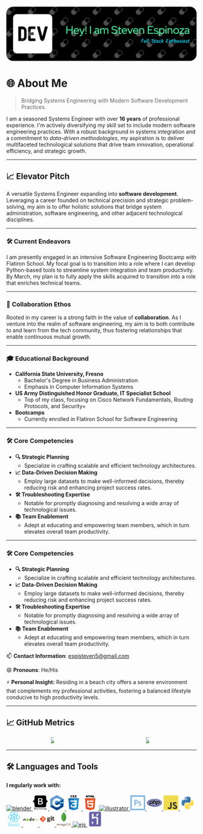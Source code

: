![HEADER](./github-header-image.png)


# 🌐 **About Me**
> Bridging Systems Engineering with Modern Software Development Practices.

I am a seasoned Systems Engineer with over **16 years** of professional experience. I'm actively diversifying my skill set to include modern software engineering practices. With a robust background in systems integration and a commitment to *data-driven methodologies*, my aspiration is to deliver multifaceted technological solutions that drive team innovation, operational efficiency, and strategic growth.

---

## 📈 **Elevator Pitch**
A versatile Systems Engineer expanding into **software development**. Leveraging a career founded on technical precision and strategic problem-solving, my aim is to offer holistic solutions that bridge system administration, software engineering, and other adjacent technological disciplines.

---

### 🛠️ **Current Endeavors**
I am presently engaged in an intensive Software Engineering Bootcamp with Flatiron School. My focal goal is to transition into a role where I can develop Python-based tools to streamline system integration and team productivity. By March, my plan is to fully apply the skills acquired to transition into a role that enriches technical teams.

---

### 🤝 **Collaboration Ethos**
Rooted in my career is a strong faith in the value of **collaboration**. As I venture into the realm of software engineering, my aim is to both contribute to and learn from the tech community, thus fostering relationships that enable continuous mutual growth.

---

### 🎓 **Educational Background**
  - **California State University, Fresno**
    - Bachelor's Degree in Business Administration
    - Emphasis in Computer Information Systems  
  - **US Army Distinguished Honor Graduate, IT Specialist School**
    - Top of my class, focusing on Cisco Network Fundamentals, Routing Protocols, and Security+
  - **Bootcamps**
    - Currently enrolled in Flatiron School for Software Engineering

---

### 🛠️ **Core Competencies**
  - **🔍 Strategic Planning**
    - Specialize in crafting scalable and efficient technology architectures.
  - **📈 Data-Driven Decision Making**
    - Employ large datasets to make well-informed decisions, thereby reducing risk and enhancing project success rates.
  - **🛠️ Troubleshooting Expertise**
    - Notable for promptly diagnosing and resolving a wide array of technological issues.
  - **📚 Team Enablement**
    - Adept at educating and empowering team members, which in turn elevates overall team productivity.

---
### 🛠️ **Core Competencies**
  - **🔍 Strategic Planning**
    - Specialize in crafting scalable and efficient technology architectures.
  - **📈 Data-Driven Decision Making**
    - Employ large datasets to make well-informed decisions, thereby reducing risk and enhancing project success rates.
  - **🛠️ Troubleshooting Expertise**
    - Notable for promptly diagnosing and resolving a wide array of technological issues.
  - **📚 Team Enablement**
    - Adept at educating and empowering team members, which in turn elevates overall team productivity.


📫 **Contact Information**: espisteven5@gmail.com

😄 **Pronouns**: He/His

<p style="font-size:14px">⚡ <strong>Personal Insight:</strong> Residing in a beach city offers a serene environment that complements my professional activities, fostering a balanced lifestyle conducive to high productivity levels.</p>

---
## 📈 **GitHub Metrics**  

<div style="display: flex; justify-content: space-around; width: 100%; flex-wrap: wrap;">

<a href="https://github.com/RedBeret/github-readme-stats">
  <img src="https://github-readme-stats.vercel.app/api?username=RedBeret&count_private=true&show_icons=true&theme=tokyonight" style="max-width: 48%;">
</a>
<a href="https://github.com/RedBeret/github-readme-stats">
  <img src="https://github-readme-stats.vercel.app/api/top-langs/?username=RedBeret&layout=compact&theme=tokyonight" style="max-width: 48%;">
</a>

</div>

<!--
## 🌐 Connect with Me  

<h4 align="left">Feel free to reach out on these platforms:</h4>

<div align="left">

<a href="https://dev.to/redberet" target="blank"><img align="center" src="https://cdn.jsdelivr.net/npm/simple-icons@3.0.1/icons/dev-dot-to.svg" alt="redberet" height="30" width="40" /></a>
<a href="https://stackoverflow.com/users/redberet" target="blank"><img align="center" src="https://raw.githubusercontent.com/rahuldkjain/github-profile-readme-generator/master/src/images/icons/Social/stack-overflow.svg" alt="redberet" height="30" width="40" /></a>
<a href="https://codesandbox.com/redberet" target="blank"><img align="center" src="https://cdn.jsdelivr.net/npm/simple-icons@3.0.1/icons/codesandbox.svg" alt="redberet" height="30" width="40" /></a>
<a href="https://medium.com/@redberet" target="blank"><img align="center" src="https://raw.githubusercontent.com/rahuldkjain/github-profile-readme-generator/master/src/images/icons/Social/medium.svg" alt="@redberet" height="30" width="40" /></a>
<a href="https://www.codechef.com/users/redberet" target="blank"><img align="center" src="https://cdn.jsdelivr.net/npm/simple-icons@3.1.0/icons/codechef.svg" alt="redberet" height="30" width="40" /></a>

</div>
-->
---

## 🛠️ Languages and Tools  

<h4 align="left">I regularly work with:</h4>

<div align="left">

<a href="https://www.blender.org/" target="_blank"> <img src="https://download.blender.org/branding/community/blender_community_badge_white.svg" alt="blender" width="40" height="40"/> </a> 
<a href="https://getbootstrap.com" target="_blank"> <img src="https://raw.githubusercontent.com/devicons/devicon/master/icons/bootstrap/bootstrap-plain-wordmark.svg" alt="bootstrap" width="40" height="40"/> </a> 
<a href="https://www.w3schools.com/cpp/" target="_blank"> <img src="https://raw.githubusercontent.com/devicons/devicon/master/icons/cplusplus/cplusplus-original.svg" alt="cplusplus" width="40" height="40"/> </a> 
<a href="https://www.w3schools.com/css/" target="_blank"> <img src="https://raw.githubusercontent.com/devicons/devicon/master/icons/css3/css3-original-wordmark.svg" alt="css3" width="40" height="40"/> </a> 
<a href="https://www.w3.org/html/" target="_blank"> <img src="https://raw.githubusercontent.com/devicons/devicon/master/icons/html5/html5-original-wordmark.svg" alt="html5" width="40" height="40"/> </a> 
<a href="https://www.adobe.com/in/products/illustrator.html" target="_blank"> <img src="https://www.vectorlogo.zone/logos/adobe_illustrator/adobe_illustrator-icon.svg" alt="illustrator" width="40" height="40"/> </a> 
<a href="https://www.photoshop.com/en" target="_blank"> <img src="https://raw.githubusercontent.com/devicons/devicon/master/icons/photoshop/photoshop-line.svg" alt="photoshop" width="40" height="40"/> </a> 
<a href="https://www.php.net" target="_blank"> <img src="https://raw.githubusercontent.com/devicons/devicon/master/icons/php/php-original.svg" alt="php" width="40" height="40"/> </a>
<a href="https://www.javascript.com/" target="_blank"> <img src="https://raw.githubusercontent.com/devicons/devicon/master/icons/javascript/javascript-original.svg" alt="javascript" width="40" height="40"/> </a> 
<a href="https://www.python.org" target="_blank"> <img src="https://raw.githubusercontent.com/devicons/devicon/master/icons/python/python-original.svg" alt="python" width="40" height="40"/> </a>
<a href="https://reactjs.org/" target="_blank"> <img src="https://raw.githubusercontent.com/devicons/devicon/master/icons/react/react-original-wordmark.svg" alt="reactjs" width="40" height="40"/> </a> 
<a href="https://nodejs.org/" target="_blank"> <img src="https://raw.githubusercontent.com/devicons/devicon/master/icons/nodejs/nodejs-original-wordmark.svg" alt="nodejs" width="40" height="40"/> </a>
<a href="https://git-scm.com/" target="_blank"> <img src="https://raw.githubusercontent.com/devicons/devicon/master/icons/git/git-original-wordmark.svg" alt="git" width="40" height="40"/> </a>
<a href="https://www.mongodb.com/" target="_blank"> <img src="https://raw.githubusercontent.com/devicons/devicon/master/icons/mongodb/mongodb-original-wordmark.svg" alt="mongodb" width="40" height="40"/> </a>
<a href="https://ejs.co/" target="_blank"> <img src="https://cdn.icon-icons.com/icons2/2107/PNG/512/file_type_ejs_icon_130626.png" alt="ejs" width="40" height="40"/> </a> 
<a href="https://www.heroku.com/" target="_blank"> <img src="https://raw.githubusercontent.com/devicons/devicon/master/icons/heroku/heroku-plain.svg" alt="heroku" width="40" height="40"/> </a>

</div>
